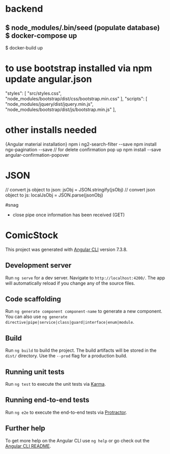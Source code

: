 # backend
$ node_modules/.bin/seed
  (populate database)
$ docker-compose up
---
$ docker-build up


# to use bootstrap installed via npm update angular.json
"styles": [
              "src/styles.css",
              "node_modules/bootstrap/dist/css/bootstrap.min.css"
            ],
            "scripts": [
              "node_modules/jquery/dist/jquery.min.js",
              "node_modules/bootstrap/dist/js/bootstrap.min.js"
            ],

# other installs needed
{Angular material installation}
npm i ng2-search-filter --save
npm install ngx-pagination --save
// for delete confirmation pop up
npm install --save angular-confirmation-popover

# JSON
// convert js object to json:
    jsObj = JSON.stringify(jsObj)
// convert json object to js:
    localJsObj = JSON.parse(jsonObj)

#snag
* close pipe once information has been received (GET)

# ComicStock

This project was generated with [Angular CLI](https://github.com/angular/angular-cli) version 7.3.8.

## Development server

Run `ng serve` for a dev server. Navigate to `http://localhost:4200/`. The app will automatically reload if you change any of the source files.

## Code scaffolding

Run `ng generate component component-name` to generate a new component. You can also use `ng generate directive|pipe|service|class|guard|interface|enum|module`.

## Build

Run `ng build` to build the project. The build artifacts will be stored in the `dist/` directory. Use the `--prod` flag for a production build.

## Running unit tests

Run `ng test` to execute the unit tests via [Karma](https://karma-runner.github.io).

## Running end-to-end tests

Run `ng e2e` to execute the end-to-end tests via [Protractor](http://www.protractortest.org/).

## Further help

To get more help on the Angular CLI use `ng help` or go check out the [Angular CLI README](https://github.com/angular/angular-cli/blob/master/README.md).

